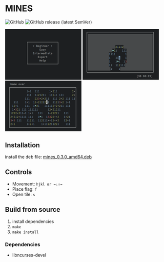 # MINES
![GitHub](https://img.shields.io/github/license/Judro/mines)
![GitHub release (latest SemVer)](https://img.shields.io/github/v/release/Judro/mines)

<div>
<img src="https://github.com/Judro/mines/blob/main/img/menu.png" alt="menu" width="250px">
<img src="https://github.com/Judro/mines/blob/main/img/game.png" alt="game" width="250px">
<img src="https://github.com/Judro/mines/blob/main/img/game_over.png" alt="game over" width="250px">
</div>

## Installation
install the deb file: [mines_0.3.0_amd64.deb](https://github.com/Judro/mines/releases/download/v0.3.0/mines_0.3.0_amd64.deb)

## Controls
- Movement: `hjkl or ←↓↑→`
- Place flag: `f`
- Open tile: `s`

## Build from source
1. install dependencies
2. `make`
3. `make install`

### Dependencies
- libncurses-devel
